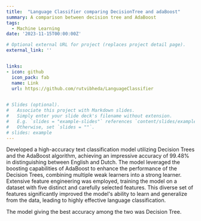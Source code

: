 ```yaml
---
title:  "Language Classifier comparing DecisionTree and adaBoost"
summary: A comparison between decision tree and AdaBoost 
tags:
  - Machine Learning
date: '2023-11-15T00:00:00Z'

# Optional external URL for project (replaces project detail page).
external_link: ''


links:
- icon: github
  icon_pack: fab
  name: Link
  url: https://github.com/rutvibheda/LanguageClassifier
  

# Slides (optional).
#   Associate this project with Markdown slides.
#   Simply enter your slide deck's filename without extension.
#   E.g. `slides = "example-slides"` references `content/slides/example-slides.md`.
#   Otherwise, set `slides = ""`.
# slides: example
---
```


Developed a high-accuracy text classification model utilizing Decision Trees and the AdaBoost algorithm, achieving an impressive accuracy of 99.48% in distinguishing between English and Dutch. The model leveraged the boosting capabilities of AdaBoost to enhance the performance of the Decision Trees, combining multiple weak learners into a strong learner. Extensive feature engineering was employed, training the model on a dataset with five distinct and carefully selected features. This diverse set of features significantly improved the model's ability to learn and generalize from the data, leading to highly effective language classification.

The model giving the best accuracy among the two was Decision Tree.